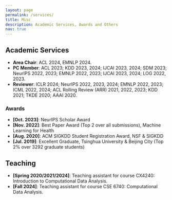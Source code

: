 ```yaml
---
layout: page
permalink: /services/
title: Misc 
description: Academic Services, Awards and Others
nav: true
---
```


## Academic Services

<!-- ###  -->
- **Area Chair**: ACL 2024, EMNLP 2024.
- **PC Member**: ACL 2023; KDD 2023, 2024; IJCAI 2023, 2024; SDM 2023; NeurIPS 2022, 2023; EMNLP 2022, 2023; IJCAI 2023, 2024; LOG 2022, 2023.
- **Reviewer**: ICLR 2024; NeurIPS 2022, 2023, 2024; EMNLP 2022, 2023; ICML 2022, 2024;  ACL Rolling Review (ARR) 2021, 2022, 2023; KDD 2021; TKDE 2020; AAAI 2020.
<!-- - ICCV 2021 Workshop on Computer Vision for Automated Medical Diagnosis -->

### Awards

- **[Oct. 2023]**: NeurIPS Scholar Award
- **[Nov. 2022]**: Best Paper Award (Top 2 over all submissions), Machine Learning for Health
- **[Aug. 2020]**: ACM SIGKDD Student Registration Award, NSF & SIGKDD
- **[Jul. 2019]**: Excellent Graduate, Tsinghua University & Beijing City (Top 2% over 3292 graduate students)


## Teaching

- **[Spring 2020/2021/2024]**: Teaching assistant for course CX4240: Introduction to Computational Data Analysis. 
- **[Fall 2024]**: Teaching assistant for course CSE 6740: Computational Data Analysis. 

